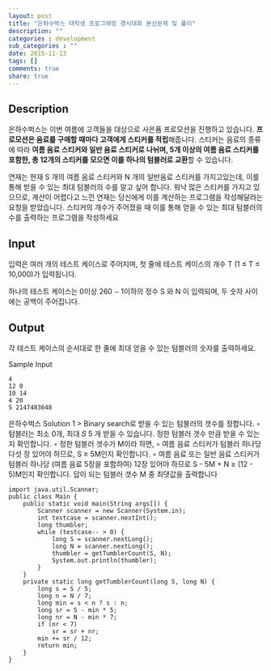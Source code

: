 ```yaml
---
layout: post
title: "은하수벅스 대학생 프로그래밍 경시대회 본선문제 및 풀이"
description: ""
categories : development
sub_categories : ""
date: 2015-11-13
tags: []
comments: true
share: true
---
```



## Description

은하수벅스는 이번 여름에 고객들을 대상으로 사은품 프로모션을 진행하고 있습니다. **프로모션은 음료를 구매할 때마다 고객에게 스티커를
적립**해줍니다. 스티커는 음료의 종류에 따라 **여름 음료 스티커와 일반 음료 스티커로 나뉘며, 5개 이상의 여름 음료 스티커를 포함한,
총 12개의 스티커를 모으면 이를 하나의 텀블러로 교환**할 수 있습니다.

연재는 현재 S 개의 여름 음료 스티커와 N 개의 일반음료 스티커를 가지고있는데, 이를 통해 받을 수 있는 최대 텀블러의 수를 알고 싶어
합니다. 워낙 많은 스티커를 가지고 있으므로, 계산이 어렵다고 느낀 연재는 당신에게 이를 계산하는 프로그램을 작성해달라는 요청을 받았습니다.
스티커의 개수가 주어졌을 때 이를 통해 얻을 수 있는 최대 텀블러의 수를 출력하는 프로그램을 작성하세요

  
## Input


입력은 여러 개의 테스트 케이스로 주어지며, 첫 줄에 테스트 케이스의 개수 T (1 ≤ T ≤ 10,000)가 입력됩니다.

하나의 테스트 케이스는 0이상 260 − 1이하의 정수 S 와 N 이 입력되며, 두 숫자 사이에는 공백이 주어집니다.

  

## Output


각 테스트 케이스의 순서대로 한 줄에 최대 얻을 수 있는 텀블러의 숫자를 출력하세요.

  

Sample Input

    4
    12 0
    10 14
    4 20
    5 2147483648

  

은하수벅스 Solution 1 > Binary search로 받을 수 있는 텀블러의 갯수를 정합니다. ◦ 텀블러는 최소 0개, 최대 𝑆 5
개 받을 수 있습니다. 정한 텀블러 갯수 만큼 받을 수 있는지 확인합니다. ◦ 정한 텀블러 갯수가 M이라 하면, ◦ 여름 음료 스티커가
텀블러 하나당 다섯 장 있어야 하므로, S ≥ 5M인지 확인합니다. ◦ 여름 음료 또는 일반 음료 스티커가 텀블러 하나당 (여름 음료 5장을
포함하여) 12장 있어야 하므로 S - 5M + N ≥ (12 - 5)M인지 확인합니다. 답이 되는 텀블러 갯수 M 중 최댓값을 출력합니다

    import java.util.Scanner;
    public class Main {
        public static void main(String args[]) {
            Scanner scanner = new Scanner(System.in);
            int testcase = scanner.nextInt();
            long thumbler;
            while (testcase-- > 0) {
                long S = scanner.nextLong();
                long N = scanner.nextLong();
                thumbler = getTumblerCount(S, N);
                System.out.println(thumbler);
            }
        }
        private static long getTumblerCount(long S, long N) {
            long s = S / 5;
            long n = N / 7;     
            long min = s < n ? s : n;
            long sr = S - min * 5;
            long nr = N - min * 7;
            if (nr < 7)
                sr = sr + nr;
            min += sr / 12;
            return min;
        }       
    }

  

